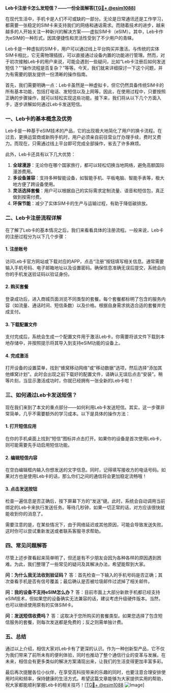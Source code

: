 **Leb卡注册卡怎么发短信？——一份全面解答[[TG💪+ @esim1088](https://t.me/s/esim1088)]**

在现代生活中，手机卡是人们不可或缺的一部分。无论是日常通讯还是工作学习，都需要一张稳定的SIM卡来支持我们的网络和通话需求。而随着技术的进步，越来越多的人开始关注一种新兴的解决方案——虚拟SIM卡（eSIM）。其中，Leb卡作为eSIM的一种形式，因其便捷性和灵活性受到了不少用户的青睐。

Leb卡是一种虚拟的SIM卡，用户可以通过线上平台购买并激活。与传统的实体SIM卡相比，它无需物理插拔，可以直接通过设备内置的功能进行管理。然而，对于初次接触Leb卡的用户来说，可能会遇到一些疑问，比如“Leb卡注册后如何发送短信？”“操作流程是否复杂？”等等。今天，我们就来详细探讨一下这个问题，并为有需要的朋友提供一份清晰的操作指南。

首先，我们需要明确一点：Leb卡虽然是一种虚拟卡，但它仍然具备传统SIM卡的所有基本功能，包括打电话、发短信以及上网等。因此，在使用过程中，只要按照正确的步骤操作，就可以轻松实现这些功能。接下来，我们将从以下几个方面入手，逐步讲解如何通过Leb卡发送短信。

### **一、Leb卡的基本概念及优势**

Leb卡是一种基于eSIM技术的产品，它的出现极大地简化了用户的换卡流程。在过去，更换运营商或新购手机时，用户必须亲自前往营业厅办理手续，费时又费力。而现在，只需通过线上平台即可完成全部操作，省去了许多麻烦。

此外，Leb卡还具有以下几大优势：
1. **全球漫游**：无论你在哪个国家旅行，都可以轻松切换当地网络，避免高额国际漫游费用。
2. **多设备兼容**：支持多种智能设备，如智能手机、平板电脑、智能手表等，极大地方便了跨设备使用。
3. **灵活选择套餐**：用户可以根据自己的实际需求定制流量、语音和短信包，真正做到按需付费。
4. **环保节能**：减少了实体SIM卡的生产与运输过程，有助于降低碳排放。

### **二、Leb卡注册流程详解**

在了解了Leb卡的基本情况之后，我们来看看具体的注册流程。一般来说，Leb卡的注册过程分为以下几个步骤：

#### **1. 注册账号**
访问Leb卡官方网站或下载对应的APP，点击“注册”按钮填写相关信息。通常需要输入手机号码、电子邮箱地址以及设置密码。确保信息准确无误后提交，系统会向你的手机发送验证码以验证身份。

#### **2. 购买套餐**
登录成功后，进入商城页面浏览不同类型的套餐。每个套餐都标明了包含的服务内容（如流量、通话时间、短信条数）以及价格。根据自身需求挑选合适的套餐并完成支付。

#### **3. 下载配置文件**
支付完成后，系统会生成一个配置文件用于激活Leb卡。你需要将该文件下载到本地存储中，并按照提示将其导入到支持eSIM功能的设备上。

#### **4. 完成激活**
打开设备的设置菜单，找到“蜂窝移动网络”或“移动数据”选项，然后选择“添加其他蜂窝计划”。此时会出现之前下载好的配置文件，请确认无误后点击“安装”。稍等片刻，当显示激活成功时，你就已经拥有一张全新的Leb卡啦！

### **三、如何通过Leb卡发送短信？**

现在我们来到了本文的重点部分——如何利用Leb卡发送短信。其实，这一步骤非常简单，几乎不需要额外的学习成本。以下是具体的操作方法：

#### **1. 打开短信应用**
在你的手机桌面上找到“短信”图标并点击打开。如果你的设备是首次使用Leb卡，则可能需要先手动启用短信功能。

#### **2. 编辑短信内容**
在空白编辑框内输入你想发送的文字信息。同时，记得填写接收方的电话号码。如果对方也是使用Leb卡的话，那么你们之间的通信将会更加稳定流畅哦！

#### **3. 点击发送按钮**
检查一遍信息是否正确后，按下屏幕下方的“发送”键。此时，系统会自动调用当前绑定的Leb卡来执行发送任务。等待几秒钟，如果一切正常的话，对方应该很快就能收到你的消息了。

需要注意的是，在某些情况下，由于网络延迟或其他原因，可能会导致发送失败。这时你可以尝试重新发送或者联系客服寻求帮助。

### **四、常见问题解答**

尽管上述步骤看起来简单明了，但还是有不少朋友会因为各种各样的原因遇到困难。为此，我们整理了一些常见的疑问及其解决办法，希望能帮到大家。

**问：为什么我无法收到验证码？**
答：首先检查一下输入的手机号码是否正确；其次查看手机是否有信号覆盖；最后确认是否被垃圾邮件过滤掉了相关邮件。

**问：我的设备不支持eSIM怎么办？**
答：目前市面上大部分新款手机都已经支持eSIM技术，但如果您的设备确实无法兼容的话，建议考虑升级硬件版本。当然，也可以继续使用原有的实体SIM卡。

**问：发送短信收费吗？**
答：这取决于您所购买的套餐类型。如果您选择了包含短信服务的套餐，则每次发送都是免费的；反之则需单独计费。

### **五、总结**

通过以上介绍，相信大家对Leb卡有了更深的认识。作为一种创新型产品，它不仅为我们带来了前所未有的便利体验，同时也推动了整个通信行业的变革与发展。在未来，相信会有更多类似的解决方案涌现出来，让我们的生活变得更加丰富多彩。

最后再次提醒各位小伙伴，在享受高科技带来的乐趣的同时，也要注意合理安排使用时间和频率，保持健康的生活方式。希望这篇文章能够为大家提供实用的帮助，祝大家都能顺利掌握Leb卡的相关技巧！[[TG💪+ @esim1088](https://t.me/s/esim1088) ![Image](https://i.postimg.cc/4NQfJmqS/Snipaste-2025-05-13-00-14-12.png)]